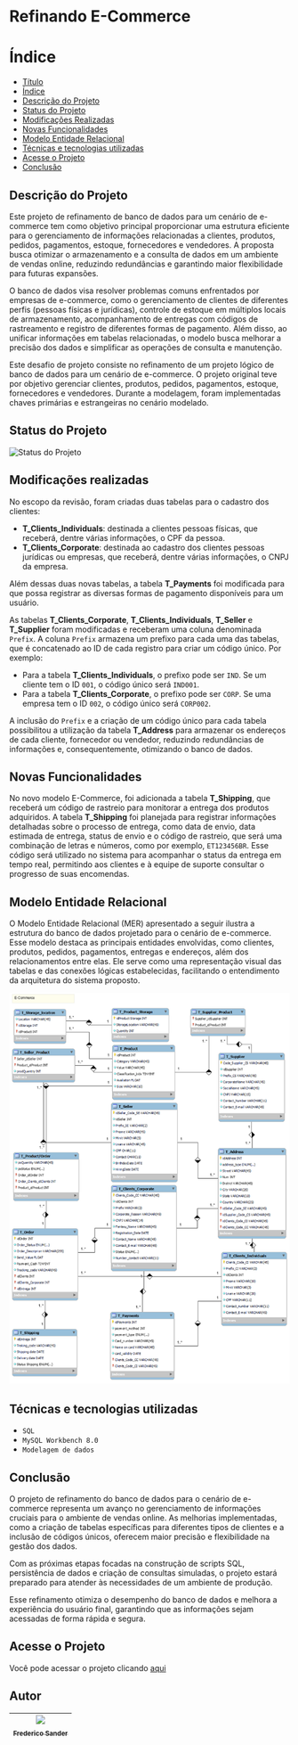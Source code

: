 # Refinando E-Commerce


# Índice 

* [Título](#refinando-e-commerce)
* [Índice](#índice)
* [Descrição do Projeto](#descrição-do-projeto)
* [Status do Projeto](#status-do-projeto)
* [Modificações Realizadas](#modificações-realizadas)
* [Novas Funcionalidades](#novas-funcionalidades)
* [Modelo Entidade Relacional](#modelo-entidade-relacional)
* [Técnicas e tecnologias utilizadas](#técnicas-e-tecnologias-utilizadas)
* [Acesse o Projeto](#acesse-o-projeto)
* [Conclusão](#conclusão)

## Descrição do Projeto

Este projeto de refinamento de banco de dados para um cenário de e-commerce tem como objetivo principal proporcionar uma estrutura eficiente para o gerenciamento de informações relacionadas a clientes, produtos, pedidos, pagamentos, estoque, fornecedores e vendedores. A proposta busca otimizar o armazenamento e a consulta de dados em um ambiente de vendas online, reduzindo redundâncias e garantindo maior flexibilidade para futuras expansões.

O banco de dados visa resolver problemas comuns enfrentados por empresas de e-commerce, como o gerenciamento de clientes de diferentes perfis (pessoas físicas e jurídicas), controle de estoque em múltiplos locais de armazenamento, acompanhamento de entregas com códigos de rastreamento e registro de diferentes formas de pagamento. Além disso, ao unificar informações em tabelas relacionadas, o modelo busca melhorar a precisão dos dados e simplificar as operações de consulta e manutenção.

Este desafio de projeto consiste no refinamento de um projeto lógico de banco de dados para um cenário de e-commerce. O projeto original teve por objetivo gerenciar clientes, produtos, pedidos, pagamentos, estoque, fornecedores e vendedores. Durante a modelagem, foram implementadas chaves primárias e estrangeiras no cenário modelado.

## Status do Projeto

![Status do Projeto](http://img.shields.io/static/v1?label=STATUS&message=Concluído&color=GREEN&style=for-the-badge)


## Modificações realizadas

No escopo da revisão, foram criadas duas tabelas para o cadastro dos clientes:

- **T_Clients_Individuals**: destinada a clientes pessoas físicas, que receberá, dentre várias informações, o CPF da pessoa.
- **T_Clients_Corporate**: destinada ao cadastro dos clientes pessoas jurídicas ou empresas, que receberá, dentre várias informações, o CNPJ da empresa.

Além dessas duas novas tabelas, a tabela **T_Payments** foi modificada para que possa registrar as diversas formas de pagamento disponíveis para um usuário.

As tabelas **T_Clients_Corporate**, **T_Clients_Individuals**, **T_Seller** e **T_Supplier** foram modificadas e receberam uma coluna denominada `Prefix`. A coluna `Prefix` armazena um prefixo para cada uma das tabelas, que é concatenado ao ID de cada registro para criar um código único. Por exemplo:

- Para a tabela **T_Clients_Individuals**, o prefixo pode ser `IND`. Se um cliente tem o ID `001`, o código único será `IND001`.
- Para a tabela **T_Clients_Corporate**, o prefixo pode ser `CORP`. Se uma empresa tem o ID `002`, o código único será `CORP002`.

A inclusão do `Prefix` e a criação de um código único para cada tabela possibilitou a utilização da tabela **T_Address** para armazenar os endereços de cada cliente, fornecedor ou vendedor, reduzindo redundâncias de informações e, consequentemente, otimizando o banco de dados.

## Novas Funcionalidades

No novo modelo E-Commerce, foi adicionada a tabela **T_Shipping**, que receberá um código de rastreio para monitorar a entrega dos produtos adquiridos. A tabela **T_Shipping** foi planejada para registrar informações detalhadas sobre o processo de entrega, como data de envio, data estimada de entrega, status de envio e o código de rastreio, que será uma combinação de letras e números, como por exemplo, `ET123456BR`. Esse código será utilizado no sistema para acompanhar o status da entrega em tempo real, permitindo aos clientes e à equipe de suporte consultar o progresso de suas encomendas.

## Modelo Entidade Relacional

O Modelo Entidade Relacional (MER) apresentado a seguir ilustra a estrutura do banco de dados projetado para o cenário de e-commerce. Esse modelo destaca as principais entidades envolvidas, como clientes, produtos, pedidos, pagamentos, entregas e endereços, além dos relacionamentos entre elas. Ele serve como uma representação visual das tabelas e das conexões lógicas estabelecidas, facilitando o entendimento da arquitetura do sistema proposto.

![Modelo Entidade Relacional - E-Commerce](https://github.com/FredericoSander/Refinando_E-Commerce/blob/main/Imagens/E-Commerce.png)

## Técnicas e tecnologias utilizadas

- ``SQL``
- ``MySQL Workbench 8.0``
- ``Modelagem de dados``

## Conclusão

O projeto de refinamento do banco de dados para o cenário de e-commerce representa um avanço no gerenciamento de informações cruciais para o ambiente de vendas online. As melhorias implementadas, como a criação de tabelas específicas para diferentes tipos de clientes e a inclusão de códigos únicos, oferecem maior precisão e flexibilidade na gestão dos dados.

Com as próximas etapas focadas na construção de scripts SQL, persistência de dados e criação de consultas simuladas, o projeto estará preparado para atender às necessidades de um ambiente de produção.

Esse refinamento otimiza o desempenho do banco de dados e melhora a experiência do usuário final, garantindo que as informações sejam acessadas de forma rápida e segura.

## Acesse o Projeto

Você pode acessar o projeto clicando [aqui](https://github.com/FredericoSander/Refinando_E-Commerce/tree/main/Arquivos%20SQL)

## Autor

| [<img loading="lazy" src="https://avatars.githubusercontent.com/u/136928502?s=96&v=4" width=115><br><sub>Frederico Sander</sub>](https://github.com/FredericoSander)
| :---: | 
